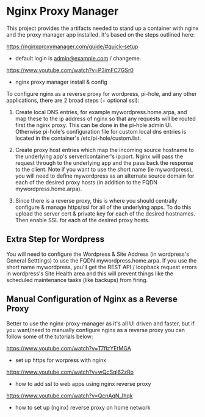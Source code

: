 # Nginx Proxy Manager

This project provides the artifacts needed to stand up a container with nginx and the proxy manager app installed.  It's based on the steps outlined here:

https://nginxproxymanager.com/guide/#quick-setup
- default login is admin@example.com / changeme.

https://www.youtube.com/watch?v=P3imFC7GSr0
- nginx proxy manager install & config

To configure nginx as a reverse proxy for wordpress, pi-hole, and any other applications, there are 2 broad steps (+ optional ssl):

1. Create local DNS entries, for example mywordpress.home.arpa, and map these to the ip address of nginx so that any requests will be routed first the nginx proxy.  This can be done in the pi-hole admin UI.  Otherwise pi-hole's configuration file for custom local dns entries is located in the container's /etc/pi-hole/custom.list.

2. Create proxy host entries which map the incoming source hostname to the underlying app's server/container's ip:port.  Nginx will pass the request through to the underlying app and the pass back the response to the client.  Note if you want to use the short name (ie mywordpress), you will need to define mywordpress as an alternate source domain for each of the desired proxy hosts (in addition to the FQDN mywordpress.home.arpa).

3.  Since there is a reverse proxy, this is where you should centrally configure & manage https/ssl for all of the underlying apps.  To do this upload the server cert & private key for each of the desired hostnames.  Then enable SSL for each of the desired proxy hosts.

## Extra Step for Wordpress

You will need to configure the Wordpress & Site Address (in wordpress's General Setttings) to use the FQDN mywordpress.home.arpa.  If you use the short name mywordpress, you'll get the REST API / loopback request errors in wordpress's Site Health area and this will prevent things like the scheduled maintenance tasks (like backups) from firing.

## Manual Configuration of Nginx as a Reverse Proxy

Better to use the nginx-proxy-manager as it's all UI driven and faster, but if you want/need to manually configure nginx as a reverse proxy you can follow some of the tutorials below:

https://www.youtube.com/watch?v=T7flzYEtMGA
- set up https for worpress with nginx

https://www.youtube.com/watch?v=wQcSql62zRo
- how to add ssl to web apps using nginx reverse proxy

https://www.youtube.com/watch?v=QcnAqN_Ihqk
- how to set up (nginx) reverse proxy on home network

